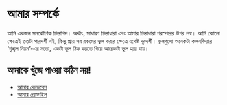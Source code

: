 # আমার সম্পর্কে

আমি একজন সমকৌণিক চিন্তাবিদ। অর্থাৎ, সাধারণ চিন্তাধারা এবং আমার চিন্তাধারা পরস্পরের উপর লম্ব। আমি কোনো ক্ষেত্রেই ততটা পারদর্শী নই, কিন্তু প্রায় সব রকমের ভুল করার ক্ষেত্রে যথেষ্ট দূরদর্শী। ভুলগুলো অনেকটা কলনবিদ্যার ‘শৃঙ্খল নিয়ম’-এর মতো, একটা ভুল ঠিক করতে গিয়ে আরেকটা ভুল হয়ে যায়।

## আমাকে খুঁজে পাওয়া কঠিন নয়!

- [আমার কোডবেস](https://github.com/shuddho-sharaf)
- [আমার প্রোফাইল](https://www.linkedin.com/in/shuddhosharaf)
